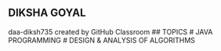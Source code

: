 ## DIKSHA GOYAL 
daa-diksh735 created by GitHub Classroom
                           ## TOPICS
                        # JAVA PROGRAMMING
                  # DESIGN & ANALYSIS OF ALGORITHMS
